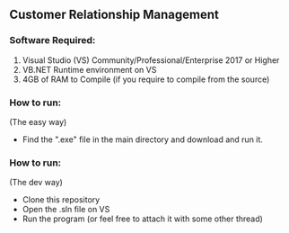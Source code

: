 ## Customer Relationship Management
### Software Required:
1. Visual Studio (VS) Community/Professional/Enterprise 2017 or Higher
2. VB.NET Runtime environment on VS
3. 4GB of RAM to Compile (if you require to compile from the source)

### How to run:
(The easy way)
* Find the ".exe" file in the main directory and download and run it.


### How to run:
(The dev way)
* Clone this repository
* Open the .sln file on VS
* Run the program (or feel free to attach it with some other thread)
